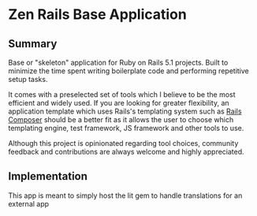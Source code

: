 # Zen Rails Base Application

## Summary
Base or "skeleton" application for Ruby on Rails 5.1 projects. Built to 
minimize the time spent writing boilerplate code and performing repetitive 
setup tasks. 

It comes with a preselected set of tools which I believe to be the most
efficient and widely used. If you are looking for greater flexibility, an
application template which uses Rails's templating system such as [Rails
Composer](http://www.railscomposer.com/) should be a better fit as it allows
the user to choose which templating engine, test framework, JS framework and
other tools to use.

Although this project is opinionated regarding tool choices, community 
feedback and contributions are always welcome and highly appreciated.

## Implementation
This app is meant to simply host the lit gem to handle translations for an external app
